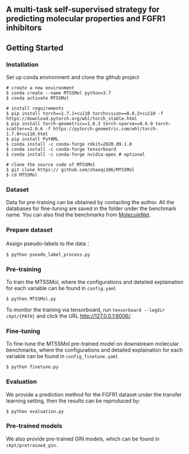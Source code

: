 ## A multi-task self-supervised strategy for predicting molecular properties and FGFR1 inhibitors ##



## Getting Started

### Installation

Set up conda environment and clone the github project

```
# create a new environment
$ conda create --name MTSSMol python=3.7
$ conda activate MTSSMol

# install requirements
$ pip install torch==1.7.1+cu110 torchvision==0.8.2+cu110 -f https://download.pytorch.org/whl/torch_stable.html
$ pip install torch-geometric==1.6.3 torch-sparse==0.6.9 torch-scatter==2.0.6 -f https://pytorch-geometric.com/whl/torch-1.7.0+cu110.html
$ pip install PyYAML
$ conda install -c conda-forge rdkit=2020.09.1.0
$ conda install -c conda-forge tensorboard
$ conda install -c conda-forge nvidia-apex # optional

# clone the source code of MTSSMol
$ git clone https:// github.com/zhaoqi106/MTSSMol
$ cd MTSSMol
```

### Dataset

Data for pre-training can be obtained by contacting the author. All the databases for fine-tuning are saved in the folder under the benchmark name. You can also find the benchmarks from [MoleculeNet](https://moleculenet.org/).

### Prepare dataset
Assign pseudo-labels to the data：
```
$ python pseudo_label_process.py
```

### Pre-training

To train the MTSSMol, where the configurations and detailed explaination for each variable can be found in `config.yaml`
```
$ python MTSSMol.py
```

To monitor the training via tensorboard, run `tensorboard --logdir ckpt/{PATH}` and click the URL http://127.0.0.1:6006/.

### Fine-tuning 

To fine-tune the MTSSMol pre-trained model on downstream molecular benchmarks, where the configurations and detailed explaination for each variable can be found in `config_finetune.yaml`
```
$ python finetune.py
```
### Evaluation
We provide a prediction method for the FGFR1 dataset under the transfer learning setting, then the results can be reproduced by:
```
$ python evaluation.py
```
### Pre-trained models

We also provide pre-trained  GIN models, which can be found in `ckpt/pretrained_gin`. 
